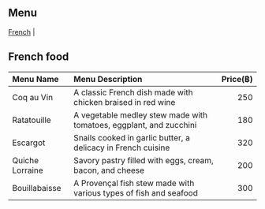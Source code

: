 ## Menu

[French](#French-food) |

## French food
| Menu Name         | Menu Description                                                   | Price(฿) |
|:------------------|:-------------------------------------------------------------------|---------:|
| Coq au Vin        | A classic French dish made with chicken braised in red wine        |      250 |
| Ratatouille       | A vegetable medley stew made with tomatoes, eggplant, and zucchini |      180 |
| Escargot          | Snails cooked in garlic butter, a delicacy in French cuisine       |      320 |
| Quiche Lorraine   | Savory pastry filled with eggs, cream, bacon, and cheese           |      200 |
| Bouillabaisse     | A Provençal fish stew made with various types of fish and seafood  |      300 |
